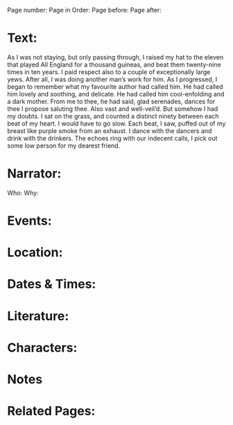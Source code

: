 Page number:
Page in Order:
Page before:
Page after:

# Text:
As I was not staying, but only passing through, I raised my hat to the eleven that played All England for a thousand guineas, and beat them twenty-nine times in ten years. I paid respect also to a couple of exceptionally large yews. After all, I was doing another man’s work for him. As I progressed, I began to remember what my favourite author had called him. He had called him lovely and soothing, and delicate. He had called him cool-enfolding and a dark mother. From me to thee, he had said, glad serenades, dances for thee I propose saluting thee. Also vast and well-veil’d. But somehow I had my doubts. I sat on the grass, and counted a distinct ninety between each beat of my heart. I would have to go slow. Each beat, I saw, puffed out of my breast like purple smoke from an exhaust. I dance with the dancers and drink with the drinkers. The echoes ring with our indecent calls, I pick out some low person for my dearest friend.



# Narrator:
Who:
Why:

# Events:

# Location:

# Dates & Times:

# Literature:

# Characters:

# Notes

# Related Pages:
